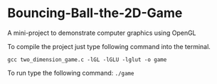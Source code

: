 # Bouncing-Ball-the-2D-Game
A mini-project to demonstrate computer graphics using OpenGL

To compile the project just type following command into the terminal.

```gcc two_dimension_game.c -lGL -lGLU -lglut -o game```

To run type the following command: ``` ./game ```
